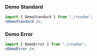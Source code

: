### Demo Standard

```jsx harmony
import { DemoStandard } from "./readme";
<DemoStandard />;
```

### Demo Error

```jsx harmony
import { DemoError } from "./readme";
<DemoError />;
```